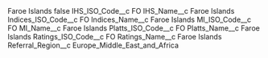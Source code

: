 <?xml version="1.0" encoding="UTF-8"?>
<CustomMetadata xmlns="http://soap.sforce.com/2006/04/metadata" xmlns:xsi="http://www.w3.org/2001/XMLSchema-instance" xmlns:xsd="http://www.w3.org/2001/XMLSchema">
    <label>Faroe Islands</label>
    <protected>false</protected>
    <values>
        <field>IHS_ISO_Code__c</field>
        <value xsi:type="xsd:string">FO</value>
    </values>
    <values>
        <field>IHS_Name__c</field>
        <value xsi:type="xsd:string">Faroe Islands</value>
    </values>
    <values>
        <field>Indices_ISO_Code__c</field>
        <value xsi:type="xsd:string">FO</value>
    </values>
    <values>
        <field>Indices_Name__c</field>
        <value xsi:type="xsd:string">Faroe Islands</value>
    </values>
    <values>
        <field>MI_ISO_Code__c</field>
        <value xsi:type="xsd:string">FO</value>
    </values>
    <values>
        <field>MI_Name__c</field>
        <value xsi:type="xsd:string">Faroe Islands</value>
    </values>
    <values>
        <field>Platts_ISO_Code__c</field>
        <value xsi:type="xsd:string">FO</value>
    </values>
    <values>
        <field>Platts_Name__c</field>
        <value xsi:type="xsd:string">Faroe Islands</value>
    </values>
    <values>
        <field>Ratings_ISO_Code__c</field>
        <value xsi:type="xsd:string">FO</value>
    </values>
    <values>
        <field>Ratings_Name__c</field>
        <value xsi:type="xsd:string">Faroe Islands</value>
    </values>
    <values>
        <field>Referral_Region__c</field>
        <value xsi:type="xsd:string">Europe_Middle_East_and_Africa</value>
    </values>
</CustomMetadata>
